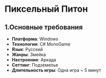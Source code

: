 # Пиксельный Питон

## 1.Основные требования

- **Платформа**: Windows
- **Технологии**: C# MonoGame
- **Язык**: Русский
- **Жанры**: Змейка
- **Настроение**: Аркада
- **Сеттинг**: Подземелье
- **Длительность игры**: Одна игра ~ 5 минут
